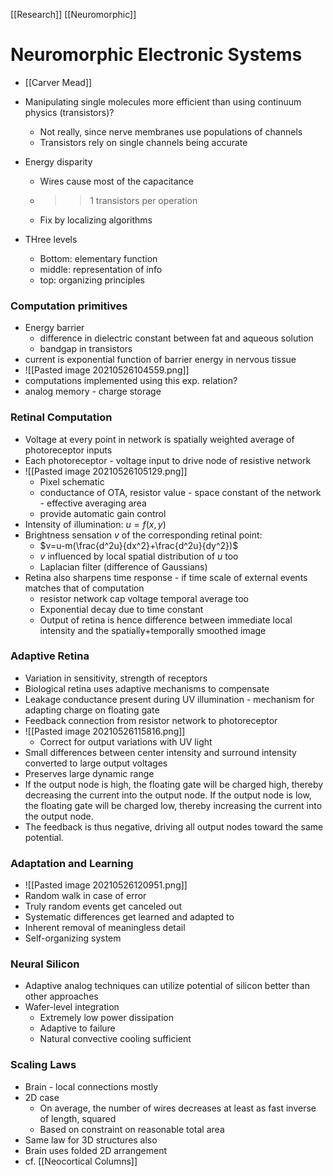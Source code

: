 [[Research]] [[Neuromorphic]]

# Neuromorphic Electronic Systems
- [[Carver Mead]]

- Manipulating single molecules more efficient than using continuum physics (transistors)?
	- Not really, since nerve membranes use populations of channels
	- Transistors rely on single channels being accurate

- Energy disparity
	- Wires cause most of the capacitance
	- >>1 transistors per operation
	- Fix by localizing algorithms
- THree levels
	- Bottom: elementary function
	- middle: representation of info
	- top: organizing principles

### Computation primitives
- Energy barrier
	- difference in dielectric constant between fat and aqueous solution
	- bandgap in transistors
- current is exponential function of barrier energy in nervous tissue
- ![[Pasted image 20210526104559.png]]
- computations implemented using this exp. relation?
- analog memory - charge storage

### Retinal Computation
- Voltage at every point in network is spatially weighted average of photoreceptor inputs
- Each photoreceptor - voltage input to drive node of resistive network
- ![[Pasted image 20210526105129.png]]
	- Pixel schematic
	- conductance of OTA, resistor value - space constant of the network - effective averaging area
	- provide automatic gain control
- Intensity of illumination: $u=f(x,y)$
- Brightness sensation $v$ of the corresponding retinal point:
	- $v=u-m(\frac{d^2u}{dx^2}+\frac{d^2u}{dy^2})$
	- $v$ influenced by local spatial distribution of $u$ too
	- Laplacian filter (difference of Gaussians)
- Retina also sharpens time response - if time scale of external events matches that of computation
	- resistor network cap voltage temporal average too
	- Exponential decay  due to time constant
	- Output of retina is hence difference between immediate local intensity and the spatially+temporally smoothed image

### Adaptive Retina
- Variation in sensitivity, strength of receptors
- Biological retina uses adaptive mechanisms to compensate
- Leakage conductance present during UV illumination - mechanism for adapting charge on floating gate
- Feedback connection from resistor network to photoreceptor
- ![[Pasted image 20210526115816.png]]
	- Correct for output variations with UV light
- Small differences between center intensity and surround intensity converted to large output voltages
- Preserves large dynamic range
- If the output node is high, the floating gate will be charged high, thereby decreasing the current into the output node. If the output node is low, the floating gate will be charged low, thereby increasing the current into the output node. 
- The feedback is thus negative, driving all output nodes toward the same potential.

### Adaptation and Learning
- ![[Pasted image 20210526120951.png]]
- Random walk in case of error
- Truly random events get canceled out
- Systematic differences get learned and adapted to
- Inherent removal of meaningless detail
- Self-organizing system

### Neural Silicon
- Adaptive analog techniques can utilize potential of silicon better than other approaches
- Wafer-level integration 
	- Extremely low power dissipation
	- Adaptive to failure
	- Natural convective cooling sufficient

### Scaling Laws
- Brain - local connections mostly
- 2D case
	- On average, the number of wires decreases at least as fast inverse of length, squared
	- Based on constraint on reasonable total area
- Same law for 3D structures also
- Brain uses folded 2D arrangement
- cf. [[Neocortical Columns]]

